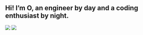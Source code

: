 ## Hi! I’m O, an engineer by day and a coding enthusiast by night.

<picture>
  <source
    srcset="https://github-readme-stats.vercel.app/api?username=oMaN-Rod&show_icons=true&theme=dark&rank_icon=github&border_color=222"
    media="(prefers-color-scheme: dark), (prefers-color-scheme: no-preference)"
  />
  <source
    srcset="https://github-readme-stats.vercel.app/api?username=oMaN-Rod&show_icons=true&rank_icon=github&border_color=c8c8c8"
    media="(prefers-color-scheme: light)"
  />
  <img src="https://github-readme-stats.vercel.app/api?username=oMaN-Rod&show_icons=true&rank_icon=github" />
</picture>

<picture>
  <source
    srcset="https://github-readme-stats.vercel.app/api/top-langs/?username=oMaN-Rod&langs_count=12&show_icons=true&layout=compact&theme=dark&border_color=222"
    media="(prefers-color-scheme: dark), (prefers-color-scheme: no-preference)"
  />
  <source
    srcset="https://github-readme-stats.vercel.app/api/top-langs/?username=oMaN-Rod&langs_count=12&show_icons=true&layout=compact&border_color=c8c8c8"
    media="(prefers-color-scheme: light)"
  />
  <img src="https://github-readme-stats.vercel.app/api/top-langs/?username=oMaN-Rod&langs_count=12&show_icons=true&layout=compact" />
</picture>
